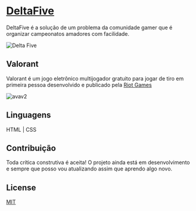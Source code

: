 # [DeltaFive](http://deltafive.rf.gd/?i=1#)

DeltaFive é a solução de um problema da comunidade gamer que é organizar campeonatos amadores com facilidade.

![Delta Five](https://user-images.githubusercontent.com/83791891/117380407-ff42a680-aeaf-11eb-922d-825ffb224d56.gif)

## Valorant

Valorant é um jogo eletrônico multijogador gratuito para jogar de tiro em primeira pessoa desenvolvido e publicado pela [Riot Games](https://www.riotgames.com/pt-br)

![avav2](https://user-images.githubusercontent.com/83791891/117380831-028a6200-aeb1-11eb-8ef1-8cfc0714f72b.gif)


## Linguagens

HTML | CSS

## Contribuição

Toda crítica construtiva é aceita!
O projeto ainda está em desenvolvimento e sempre que posso vou atualizando assim que aprendo algo novo.

## License
[MIT](https://choosealicense.com/licenses/mit/)
